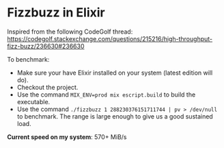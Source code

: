 # Fizzbuzz in Elixir

Inspired from the following CodeGolf thread: https://codegolf.stackexchange.com/questions/215216/high-throughput-fizz-buzz/236630#236630

To benchmark:
- Make sure your have Elixir installed on your system (latest edition will do).
- Checkout the project.
- Use the command `MIX_ENV=prod mix escript.build` to build the executable.
- Use the command `./fizzbuzz 1 288230376151711744 | pv > /dev/null` to benchmark. The range is large enough to give us a good sustained load.

**Current speed on my system**: 570+ MiB/s
